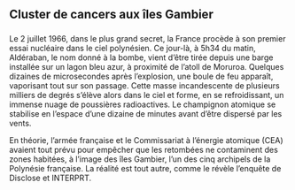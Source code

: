 <h2 class="story-header" id="ALDEBARAN" data-slug="Cluster de cancers aux îles Gambier">Cluster de cancers aux îles Gambier</h2>
<h3 class="story-subheader"></h3>

Le 2 juillet 1966, dans le plus grand secret, la France procède à son premier essai nucléaire dans le ciel polynésien. Ce jour-là, à 5h34 du matin, Aldéraban, le nom donné à la bombe, vient d’être tirée depuis une barge installée sur un lagon bleu azur, à proximité de l’atoll de Moruroa. Quelques dizaines de microsecondes après l’explosion, une boule de feu apparaît, vaporisant tout sur son passage. Cette masse incandescente de plusieurs milliers de degrés s’élève alors dans le ciel et forme, en se refroidissant, un immense nuage de poussières radioactives. Le champignon atomique se stabilise en l’espace d’une dizaine de minutes avant d’être dispersé par les vents.

En théorie, l’armée française et le Commissariat à l’énergie atomique (CEA) avaient tout prévu pour empêcher que les retombées ne contaminent des zones habitées, à l’image des îles Gambier, l’un des cinq archipels de la Polynésie française. La réalité est tout autre, comme le révèle l’enquête de Disclose et INTERPRT.
